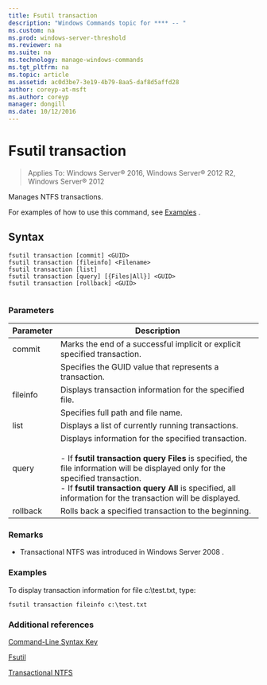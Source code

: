 ```yaml
---
title: Fsutil transaction
description: "Windows Commands topic for **** -- "
ms.custom: na
ms.prod: windows-server-threshold
ms.reviewer: na
ms.suite: na
ms.technology: manage-windows-commands
ms.tgt_pltfrm: na
ms.topic: article
ms.assetid: ac0d3be7-3e19-4b79-8aa5-daf8d5affd28
author: coreyp-at-msft
ms.author: coreyp
manager: dongill
ms.date: 10/12/2016
---
```


# Fsutil transaction

>Applies To: Windows Server&reg; 2016, Windows Server&reg; 2012 R2, Windows Server&reg; 2012

Manages NTFS transactions.  
  
For examples of how to use this command, see [Examples](#BKMK_examples) .  
  
## Syntax  
  
```  
fsutil transaction [commit] <GUID>  
fsutil transaction [fileinfo] <Filename>  
fsutil transaction [list]  
fsutil transaction [query] [{Files|All}] <GUID>  
fsutil transaction [rollback] <GUID>  
  
```  
  
### Parameters  
  
|Parameter|Description|  
|-------------|---------------|  
|commit|Marks the end of a successful implicit or explicit specified transaction.|  
|<GUID>|Specifies the GUID value that represents a transaction.|  
|fileinfo|Displays transaction information for the specified file.|  
|<Filename>|Specifies full path and file name.|  
|list|Displays a list of currently running transactions.|  
|query|Displays information for the specified transaction.<br /><br />-   If **fsutil transaction query Files** is specified, the file information will be displayed only for the specified transaction.<br />-   If **fsutil transaction query All** is specified, all information for the transaction will be displayed.|  
|rollback|Rolls back a specified transaction to the beginning.|  
  
### Remarks  
  
-   Transactional NTFS was introduced in  Windows Server 2008 .  
  
### <a name="BKMK_examples"></a>Examples  
To display transaction information for file c:\\test.txt, type:  
  
```  
fsutil transaction fileinfo c:\test.txt    
```  
  
### Additional references  
[Command-Line Syntax Key](Command-Line-Syntax-Key.md)  
  
[Fsutil](Fsutil.md)  
  
[Transactional NTFS](http://go.microsoft.com/fwlink/?LinkID=165402)  
  

